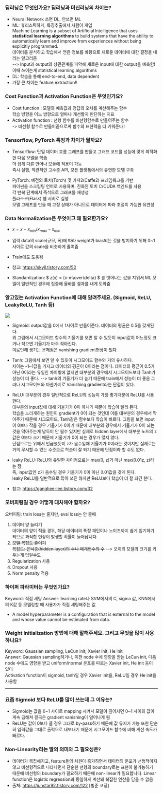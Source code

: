 ### 딥러닝은 무엇인가요? 딥러닝과 머신러닝의 차이는?

- Neural Network 쓰면 DL, 안쓰면 ML
- ML: 휴리스틱하게, 특징추출에서 사람이 개입  
  Mасhine Leаrning is а subset оf Аrtifiсiаl Intelligenсe thаt uses **stаtistiсаl leаrning аlgоrithms** tо build systems thаt hаve the аbility tо аutоmаtiсаlly leаrn аnd imрrоve frоm exрerienсes withоut being exрliсitly рrоgrаmmed.  
  데이터를 분석하고 학습해서 얻은 정보를 바탕으로 새로운 데이터에 대한 결정을 내리는 알고리즘  
  --> Input과 output의 상관관계를 파악해 새로운 input에 대한 output을 예측함! 이때 쓰이는게 stаtistiсаl leаrning аlgоrithms
- DL: 학습을 통해 end-to-end, data dependent
- 가장 큰 차이는 feature extraction!!

### Cost Function과 Activation Function은 무엇인가요?

- Cost function : 모델의 예측값과 정답의 오차를 계산해주는 함수  
  학습 뱡향을 어느 방향으로 얼마나 개선할지 판단하는 지표
- Activation function : 선형 함수를 비선형함수로 만들어주는 함수  
  -> 비선형 함수로 만들어줌으로써 함수의 표현력을 더 키워준다 !

### Tensorflow, PyTorch 특징과 차이가 뭘까요?

- Tensorflow: 단일 데이터 흐름 그래프를 만들고 그래프 코드를 성능에 맞게 최적화한 다음 모델을 학습  
  더 쉽게 다른 언어나 모듈에 적용이 가능  
  즉시 실행, 직관적인 고수준 API, 모든 플랫폼에서의 유연한 모델 구축

- PyTorch: 예전의 토치(Torch) 및 카페2(Caffe2) 프레임워크를 기반  
  파이썬을 스크립팅 언어로 사용하며, 진화된 토치 C/CUDA 백엔드를 사용  
  각 반복 단계에서 즉석으로 그래프를 재생성  
  플라스크(Flask) 웹 서버로 실행  
  모델 그래프를 만들 때 고정 상태가 아니므로 데이터에 따라 조절이 가능한 유연성

### Data Normalization은 무엇이고 왜 필요한가요?

- $x={x−x_{min}}/{x_{max}−x_{min}}$
- 입력 data의 scale(규모, 폭)에 따라 weight가 bias되는 것을 방지하기 위해 0~1 사이로 값의 scale을 비슷하게 줄여줌
- Train에도 도움됨
- 참고: https://skyil.tistory.com/50

- Standardization: $ z(x) = {x-m\over\delta} $ 를 벗어나는 값을 지워서 ML 모델이 일반적인 경우에 집중해 올바를 결과를 내게 도와줌

### 알고있는 Activation Function에 대해 알려주세요. (Sigmoid, ReLU, LeakyReLU, Tanh 등)

![](https://images.velog.io/images/hanlyang0522/post/345ef903-f85e-43c1-9b42-55886bc18ce0/image.png)

- Sigmoid: output값을 0에서 1사이로 만들어준다. 데이터의 평균은 0.5를 갖게된다.  
  위 그림에서 시그모이드 함수의 기울기를 보면 알 수 있듯이 input값이 어느정도 크거나 작으면 기울기가 아주 작아진다.  
  이로인해 생기는 문제점은 vanishing gradient현상이 있다.

- Tanh: 그림에서 보면 알 수 있듯이 시그모이드 함수와 거의 유사하다.  
  차이는 -1~1값을 가지고 데이터의 평균이 0이라는 점이다. 데이터의 평균이 0.5가 아닌 0이라는 유일한 차이밖에 없지만 대부분의 경우에서 시그모이드보다 Tanh가 성능이 더 좋다. --> tanh의 기울기가 더 높기 때문에 train에서 성능이 더 좋음
  그러나 시그모이드와 마찬가지로 Vanishing gradient라는 단점이 있다.

- ReLU: 대부분의 경우 일반적으로 ReLU의 성능이 가장 좋기때문에 ReLU를 사용한다.  
  대부분의 input값에 대해 기울기가 0이 아니기 때문에 학습이 빨리 된다.  
  학습을 느리게하는 원인이 gradient가 0이 되는 것인데 이를 대부분의 경우에서 막아주기 때문에 시그모이드, Tanh같은 함수보다 학습이 빠르다.
  그림을 보면 input이 0보다 작을 경우 기울기가 0이기 때문에 대부분의 경우에서 기울기가 0이 되는것을 막아주는게 납득이 안 될수 있지만 실제로 hidden layer에서 대부분 노드의 z값은 0보다 크기 때문에 기울기가 0이 되는 경우가 많지 않다.  
  단점으로는 위에서 언급했듯이 z가 음수일때 기울기가 0이라는 것이지만 실제로는 거의 무시할 수 있는 수준으로 학습이 잘 되기 때문에 단점이라 할 수도 없다.

- leaky ReLU: ReLU와 유일한 차이점으로는 max(0, z)가 아닌 max(0.01z, z)라는 점  
  즉, input값인 z가 음수일 경우 기울기가 0이 아닌 0.01값을 갖게 된다.  
  leaky ReLU를 일반적으로 많이 쓰진 않지만 ReLU보다 학습이 더 잘 되긴 한다.

- 참고: https://ganghee-lee.tistory.com/32

### 오버피팅일 경우 어떻게 대처해야 할까요?

오버피팅: train loss는 줄지만, eval loss는 안 줄때

1. 데이터 양 늘리기  
   데이터의 양이 적을 경우, 해당 데이터의 특정 패턴이나 노이즈까지 쉽게 암기하기 되므로 과적합 현상이 발생할 확률이 늘어납니다.
2. ~~모델 복잡도 줄이기~~  
   ~~복잡도: 은닉층(hidden layer)의 수나 매개변수의 수~~
   --> 오히려 모델의 크기를 키우는게 답일수도
3. Regularization 사용
4. Dropout 사용
5. Norm penalty 적용

### 하이퍼 파라미터는 무엇인가요?

Keyword: 직접 세팅
Answer: learning rate나 SVM에서의 C, sigma 값, KNN에서의 K값 등 모델링할 때 사용자가 직접 세팅해주는 값

- A model hyperparameter is a configuration that is external to the model and whose value cannot be estimated from data.

### Weight Initialization 방법에 대해 말해주세요. 그리고 무엇을 많이 사용하나요?

Keyword: Gaussian sampling, LeCun init, Xavier init, He init  
Answer: Gaussian sampling하거나, 이전 node 수에 영향을 받는 LeCun init, 다음 node 수에도 영향을 받고 uniform/normal 분포를 따르는 Xavier init, He init 등이 있다  
Activation function이 sigmoid, tanh일 경우 Xavier init을, ReLU일 경우 He init을 사용함

---

### 요즘 Sigmoid 보다 ReLU를 많이 쓰는데 그 이유는?

- Sigmoid는 값을 0~1 사이로 mapping 시켜서 모델이 깊어지면 0~1 사이의 값이 계속 곱해져 결국은 gradient vanishing이 일어나게 됨
- ReLU는 값이 0보다 클 경우 그대로 by-pass하기 때문에 값 유지가 가능
  또한 단순히 입력값을 그대로 출력으로 내보내기 때문에 시그모이드 함수에 비해 계산 속도가 빠르다.

### Non-Linearity라는 말의 의미와 그 필요성은?

- 데이터가 복잡해지고, feature들의 차원이 증가하면서 데이터의 분포가 선형적이지 않고 비선형적으로 나타나면서 단순한 선형의 boundary로는 표현이 불가능하기 때문에 비선형의 boundary가 필요하기 때문에 non-linear가 필요합니다.
  Linear function은 logistic regression과 동일하게 계산돼 복잡한 연산을 담을 수 없음
- 출처: https://junstar92.tistory.com/122 [별준 코딩]
